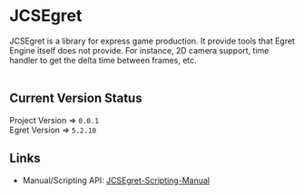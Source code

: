 # JCSEgret #

JCSEgret is a library for express game production. It provide tools 
that Egret Engine itself does not provide. For instance, 2D camera 
support, time handler to get the delta time between frames, etc. <br/><br/>


## Current Version Status ##
Project Version => `0.0.1`
<br/>
Egret Version => `5.2.10`
<br/>

## Links ##
* Manual/Scripting API: <a href="http://www.jcs-profile.com:3002">JCSEgret-Scripting-Manual</a>
